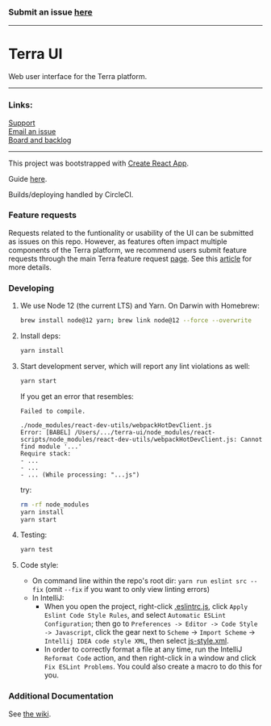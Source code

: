 ### Submit an issue [here](https://broadworkbench.atlassian.net/secure/CreateIssueDetails!init.jspa?pid=10023&issuetype=10004&priority=2)

------------------------

# Terra UI
Web user interface for the Terra platform.

------------------------
### Links:
[Support](https://support.terra.bio/hc/en-us)  
[Email an issue](mailto:terra-support@broadinstitute.zendesk.com)  
[Board and backlog](https://broadworkbench.atlassian.net/projects/SATURN/issues?filter=allopenissues&orderby=status%20DESC)

-----------------------

This project was bootstrapped with [Create React App](https://github.com/facebookincubator/create-react-app).

Guide [here](https://github.com/facebook/create-react-app/blob/master/packages/cra-template/template/README.md).

Builds/deploying handled by CircleCI.

### Feature requests
Requests related to the funtionality or usability of the UI can be submitted as issues on this repo. However, as features often impact multiple components of the Terra platform, we recommend users submit feature requests through the main Terra feature request [page](https://support.terra.bio/hc/en-us/community/topics/360000500452). See this [article](https://support.terra.bio/hc/en-us/community/posts/360040112171) for more details.

### Developing

1. We use Node 12 (the current LTS) and Yarn. On Darwin with Homebrew:

    ```sh
    brew install node@12 yarn; brew link node@12 --force --overwrite
    ```
2. Install deps:

    ```sh
    yarn install
    ```
3. Start development server, which will report any lint violations as well:

    ```sh
    yarn start
    ```
    
    If you get an error that resembles:
    
    ```
    Failed to compile.

    ./node_modules/react-dev-utils/webpackHotDevClient.js
    Error: [BABEL] /Users/.../terra-ui/node_modules/react-scripts/node_modules/react-dev-utils/webpackHotDevClient.js: Cannot find module '...'
    Require stack:
    - ...
    - ...
    - ... (While processing: "...js")
    ```
    
    try:

    ```sh
    rm -rf node_modules
    yarn install
    yarn start
    ```
4. Testing:
    
    ```sh
    yarn test
    ```
6. Code style:
    * On command line within the repo's root dir: `yarn run eslint src --fix` (omit `--fix` if you want to only view linting errors)
    * In IntelliJ: 
        * When you open the project, right-click [.eslintrc.js](.eslintrc.js), click `Apply Eslint Code Style Rules`, and select `Automatic ESLint Configuration`; then go to `Preferences -> Editor -> Code Style -> Javascript`, click the gear next to `Scheme` -> `Import Scheme` -> `Intellij IDEA code style XML`, then select [js-style.xml](js-style.xml).
        * In order to correctly format a file at any time, run the IntelliJ `Reformat Code` action, and then right-click in a window and click `Fix ESLint Problems`. You could also create a macro to do this for you.


### Additional Documentation
See [the wiki](https://github.com/DataBiosphere/terra-ui/wiki).
